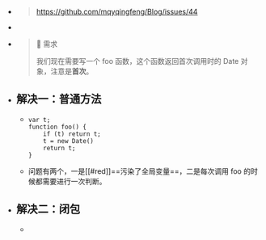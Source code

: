 - >https://github.com/mqyqingfeng/Blog/issues/44
-
- > 📍 需求
  >
  >我们现在需要写一个 foo 函数，这个函数返回首次调用时的 Date 对象，注意是**首次**。
- ## 解决一：普通方法
	- ```
	  var t;
	  function foo() {
	      if (t) return t;
	      t = new Date()
	      return t;
	  }
	  ```
	- 问题有两个，一是[[#red]]==污染了全局变量==，二是每次调用 foo 的时候都需要进行一次判断。
- ## 解决二：闭包
	-